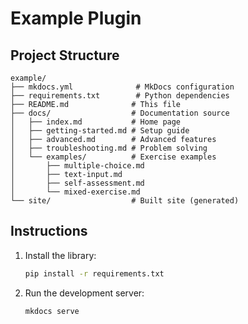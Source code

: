 # Example Plugin

## Project Structure

```
example/
├── mkdocs.yml              # MkDocs configuration
├── requirements.txt        # Python dependencies
├── README.md              # This file
├── docs/                  # Documentation source
│   ├── index.md           # Home page
│   ├── getting-started.md # Setup guide
│   ├── advanced.md        # Advanced features
│   ├── troubleshooting.md # Problem solving
│   └── examples/          # Exercise examples
│       ├── multiple-choice.md
│       ├── text-input.md
│       ├── self-assessment.md
│       └── mixed-exercise.md
└── site/                  # Built site (generated)
```

## Instructions

1. Install the library:
    ```bash
    pip install -r requirements.txt
    ```

2. Run the development server:
    ```bash
    mkdocs serve
    ```